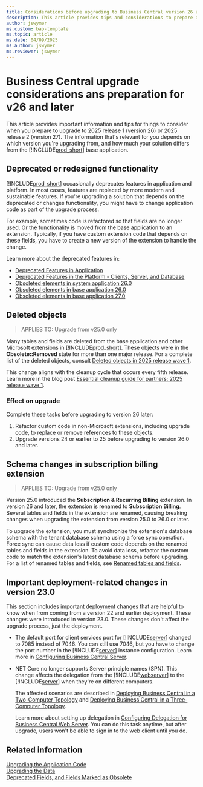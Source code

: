 ```yaml
---
title: Considerations before upgrading to Business Central version 26 and later
description: This article provides tips and considerations to prepare a solution when you're planning to upgrade to Business Central 2025 release wave 1 and later.
author: jswymer
ms.custom: bap-template
ms.topic: article
ms.date: 04/09/2025
ms.author: jswymer
ms.reviewer: jswymer
---
```

# Business Central upgrade considerations ans preparation for v26 and later

This article provides important information and tips for things to consider when you prepare to upgrade to 2025 release 1 (version 26) or 2025 release 2 (version 27). The information that's relevant for you depends on which version you're upgrading from, and how much your solution differs from the [!INCLUDE[prod_short](../developer/includes/prod_short.md)] base application.

## Deprecated or redesigned functionality

[!INCLUDE[prod_short](../developer/includes/prod_short.md)] occasionally deprecates features in application and platform. In most cases, features are replaced by more modern and sustainable features. If you're upgrading a solution that depends on the deprecated or changes functionality, you might have to change application code as part of the upgrade process. 

For example, sometimes code is refactored so that fields are no longer used. Or the functionality is moved from the base application to an extension. Typically, if you have custom extension code that depends on these fields, you have to create a new version of the extension to handle the change.

Learn more about the deprecated features in:

- [Deprecated Features in Application](deprecated-features-w1.md)
- [Deprecated Features in the Platform - Clients, Server, and Database](deprecated-features-platform.md)
- [Obsoleted elements in system application 26.0](/dynamics365/business-central/application/system-application/obsoletion/obsolete_by_26.0)
- [Obsoleted elements in base application 26.0](/dynamics365/business-central/application/base-application/obsoletion/obsolete_by_26.0)
- [Obsoleted elements in base application 27.0](/dynamics365/business-central/application/base-application/obsoletion/obsolete_by_27.0)

## Deleted objects

> APPLIES TO: Upgrade from v25.0 only

Many tables and fields are deleted from the base application and other Microsoft extensions in [!INCLUDE[prod_short](../developer/includes/prod_short.md)]. These objects were in the **Obsolete::Removed** state for more than one major release. For a complete list of the deleted objects, consult [Deleted objects in 2025 release wave 1](deleted-objects-25w1.md).  

This change aligns with the cleanup cycle that occurs every fifth release. Learn more in the blog post [Essential cleanup guide for partners: 2025 release wave 1](https://www.microsoft.com/en-us/dynamics-365/blog/it-professional/2025/02/06/essential-clean-up-guide-for-partners-2025-release-wave-1/).

### Effect on upgrade

Complete these tasks before upgrading to version 26 later:  

1. Refactor custom code in non-Microsoft extensions, including upgrade code, to replace or remove references to these objects.  
2. Upgrade versions 24 or earlier to 25 before upgrading to version 26.0 and later.  

 
<!--
We have updated the rules of the schema sync engine to support deleting tables & fields that have previously been synchronized with Obsolete State = Removed.
Because we rely on the Obsolete State of the previously synchronized extension version, you need to upgrade through a version where the table was marked as Obsolete Removed, as we cannot validate this if you go directly from no obsolete state delete table. This capability allows for deleting fields and tables while still having some form of validating that you are not deleting important data. --> 

## Schema changes in subscription billing extension

> APPLIES TO: Upgrade from v25.0 only

Version 25.0 introduced the **Subscription & Recurring Billing** extension. In version 26 and later, the extension is renamed to **Subscription Billing**. Several tables and fields in the extension are renamed, causing breaking changes when upgrading the extension from version 25.0 to 26.0 or later.

To upgrade the extension, you must synchronize the extension's database schema with the tenant database schema using a force sync operation. Force sync can cause data loss if custom code depends on the renamed tables and fields in the extension. To avoid data loss, refactor the custom code to match the extension's latest database schema before upgrading. For a list of renamed tables and fields, see [Renamed tables and fields](known-issues.md#renamed-tables-and-fields-in-subscription-billing-extension-cause-synch-errors-on-upgrade).

## Important deployment-related changes in version 23.0

This section includes important deployment changes that are helpful to know when from coming from a version 22 and earlier deployment. These changes were introduced in version 23.0. These changes don't affect the upgrade process, just the deployment.

- The default port for client services port for [!INCLUDE[server](../developer/includes/server.md)] changed to 7085 instead of 7046. You can still use 7046, but you have to change the port number in the [!INCLUDE[server](../developer/includes/server.md)] instance configuration. Learn more in [Configuring Business Central Server](../administration/configure-server-instance.md).
- NET Core no longer supports Server principle names (SPN). This change affects the delegation from the [!INCLUDE[webserver](../developer/includes/webserver.md)] to the [!INCLUDE[server](../developer/includes/server.md)] when they're on different computers.

  The affected scenarios are described in [Deploying Business Central in a Two-Computer Topology](../deployment/deploy-two-computer-environment.md) and [Deploying Business Central in a Three-Computer Topology](../deployment/deploy-three-computer-environment.md).

  Learn more about setting up delegation in [Configuring Delegation for Business Central Web Server](../deployment/configure-delegation-web-server.md). You can do this task anytime, but after upgrade, users won't be able to sign in to the web client until you do.

## Related information  

[Upgrading the Application Code](Upgrading-the-Application-Code.md)  
[Upgrading the Data](Upgrading-the-Data.md)  
[Deprecated Fields, and Fields Marked as Obsolete](deprecated-fields.md)  

